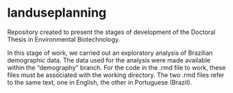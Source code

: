 # landuseplanning
Repository created to present the stages of development of the Doctoral Thesis in Environmental Biotechnology.

In this stage of work, we carried out an exploratory analysis of Brazilian demographic data. The data used for the analysis were made available within the “demography” branch. For the code in the .rmd file to work, these files must be associated with the working directory. The two .rmd files refer to the same text, one in English, the other in Portuguese (Brazil).
